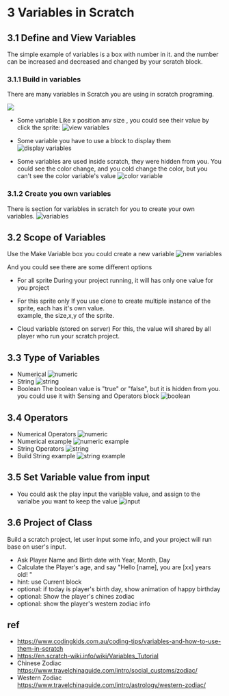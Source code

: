 # 3 Variables in Scratch

## 3.1 Define and View Variables

The simple example of variables is a box with number in it. and the number can be increased and decreased and changed by your scratch block.

### 3.1.1 Build in variables

There are many variables in Scratch you are using in scratch programing.

![](03-1-buildinVariables.png)

- Some variable Like x position anv size , you could see their value by click the sprite:
![view variables](./03-1-ViewSpriteVariables.png)

- Some variable you have to use a block to display them
![display variables](./03-1-displayVarialbe.png)

- Some variables are used inside scratch, they were hidden from you.
You could see the color change, and you cold change the color, but you can't see the color variable's value
![color variable](03-1-color-variable.png)

### 3.1.2 Create you own variables

There is section for variables in scratch for you to create your own variables.
![variables](03-1-variablesblock.png)

## 3.2 Scope of Variables

Use the Make Variable box you could create a new variable
![new variables](03-2-newvariable.png)

And you could see there are some different options

- For all sprite
  During your project running, it will has only one value for you project
- For this sprite only
  If you use clone to create multiple instance of the sprite, each has it's own value.  
  example, the size,x,y of the sprite.

- Cloud variable (stored on server)
  For this, the value will shared by all player who run your scratch project.

## 3.3 Type of Variables

- Numerical
  ![numeric](03-3-Numeric.png)
- String
  ![string](03-3-String.png)
- Boolean
  The boolean value is "true" or "false", but it is hidden from you.
  you could use it with Sensing and Operators block
  ![boolean](03-3-Boolean.png)

## 3.4 Operators

- Numerical Operators
  ![numeric](03-4-Numeric.png)
- Numerical example
  ![numeric example](03-4-NumericExample.png)
- String Operators
  ![string](03-4-String.png)
- Build String example
  ![string example](03-4-StringExample.png)

## 3.5 Set Variable value from input

- You could ask the play input the variable value, and assign to the varialbe you want to keep the value
![input](03-5-GetValueFromInput.png)  

## 3.6  Project of Class

Build a scratch project, let user input some info, and your project will run base on user's input.

- Ask Player Name and Birth date with Year, Month, Day
- Calculate the Player's age, and say "Hello [name], you are [xx] years old! "
- hint: use Current block
- optional: if today is player's birth day, show animation of happy birthday
- optional: Show the player's chines zodiac
- optional: show the player's western zodiac info

## ref

- <https://www.codingkids.com.au/coding-tips/variables-and-how-to-use-them-in-scratch>
- <https://en.scratch-wiki.info/wiki/Variables_Tutorial>
- Chinese Zodiac <https://www.travelchinaguide.com/intro/social_customs/zodiac/>
- Western Zodiac <https://www.travelchinaguide.com/intro/astrology/western-zodiac/>
  